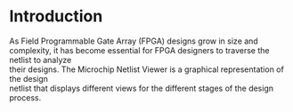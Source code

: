 # Introduction

As Field Programmable Gate Array \(FPGA\) designs grow in size and<br /> complexity, it has become essential for FPGA designers to traverse the netlist to analyze<br /> their designs. The Microchip Netlist Viewer is a graphical representation of the design<br /> netlist that displays different views for the different stages of the design process.

